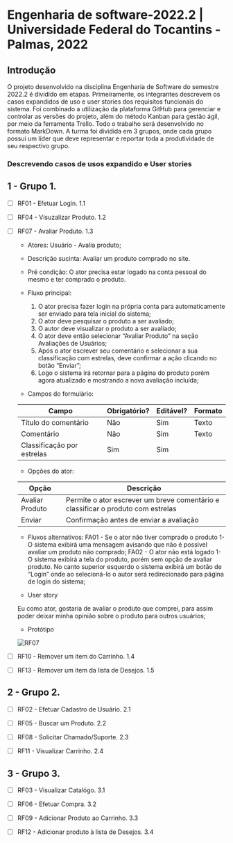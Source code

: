 # Engenharia de software-2022.2 | Universidade Federal do Tocantins - Palmas, 2022

## Introdução

O projeto desenvolvido na disciplina Engenharia de Software do semestre 2022.2 é dividido em etapas. Primeiramente, os integrantes descrevem os casos expandidos de uso e user stories dos requisitos funcionais do sistema. Foi combinado a utilização da plataforma GitHub para gerenciar e controlar as versões do projeto, além do método Kanban para gestão ágil, por meio da ferramenta Trello. Todo o trabalho será desenvolvido no formato MarkDown. A turma foi dividida em 3 grupos, onde cada grupo possui um líder que deve representar e reportar toda a produtividade de seu respectivo grupo.

### Descrevendo casos de usos expandido e User stories

## 1 - Grupo 1.

- [ ] RF01 - Efetuar Login. 1.1

- [ ] RF04 - Visuzalizar Produto. 1.2

- [ ] RF07 - Avaliar Produto. 1.3

    - Atores:
    Usuário - Avalia produto;
    - Descrição sucinta:
    Avaliar um produto comprado no site.
    - Pré condição:
    O ator precisa estar logado na conta pessoal do mesmo e ter comprado o produto.
    - Fluxo principal:
        1. O ator precisa fazer login na própria conta para automaticamente ser enviado para tela inicial do sistema;
        2. O ator deve pesquisar o produto a ser avaliado;
        3. O autor deve visualizar o produto a ser avaliado;
        4. O ator deve então selecionar “Avaliar Produto” na seção Avaliações de Usuários;
        5. Após o ator escrever seu comentário e selecionar a sua classificação com estrelas, deve confirmar a ação clicando no botão “Enviar”;
        6. Logo o sistema irá retornar para a página do produto porém agora atualizado e mostrando a nova avaliação incluída;
        
    - Campos do formulário:


    | Campo  | Obrigatório? | Editável? | Formato |
    | ------------- | ------------- | ------------- | ------------- |
    | Título do comentário  | Não  | Sim  | Texto  |
    | Comentário  | Não  | Sim  | Texto  |
    | Classificação por estrelas  | Sim  | Sim  |   |



    - Opções do ator:

    | Opção  | Descrição |
    | ------------- | ------------- |
    | Avaliar Produto | Permite o ator escrever um breve comentário e classificar o produto com estrelas |
    | Enviar | Confirmação antes de enviar a avaliação |




    - Fluxos alternativos:
    FA01 - Se o ator não tiver comprado o produto
        1- O sistema exibirá uma mensagem avisando que não é possível avaliar um produto não comprado;
    FA02 - O ator não está logado
        1- O sistema exibirá a tela do produto, porém sem opção de avaliar produto. No canto superior esquerdo o sistema exibirá um botão de “Login” onde ao selecioná-lo o autor será redirecionado para página de login do sistema;

    - User story

    Eu como ator, gostaria de avaliar o produto que comprei, para assim poder deixar minha opinião sobre o produto para outros usuários;

    - Protótipo


    ![RF07](eng-soft-2022-2/prototipo/prototipo_RF07.PNG)


- [ ] RF10 - Remover um item do Carrinho. 1.4

- [ ] RF13 - Remover um item da lista de Desejos. 1.5

## 2 - Grupo 2.

- [ ] RF02 - Efetuar Cadastro de Usuário. 2.1

- [ ] RF05 - Buscar um Produto. 2.2

- [ ] RF08 - Solicitar Chamado/Suporte. 2.3

- [ ] RF11 - Visualizar Carrinho. 2.4

## 3 - Grupo 3.

- [ ] RF03 - Visualizar Catalógo. 3.1

- [ ] RF06 - Efetuar Compra. 3.2

- [ ] RF09 - Adicionar Produto ao Carrinho. 3.3

- [ ] RF12 - Adicionar produto à lista de Desejos. 3.4
